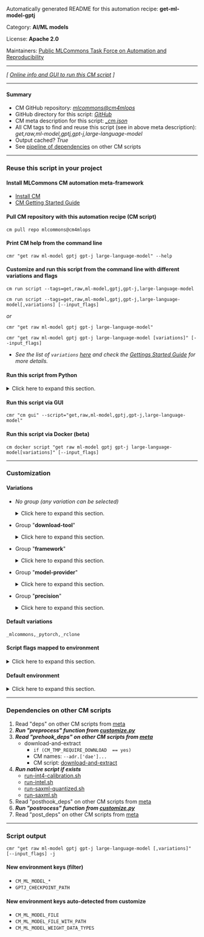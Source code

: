 Automatically generated README for this automation recipe: **get-ml-model-gptj**

Category: **AI/ML models**

License: **Apache 2.0**

Maintainers: [Public MLCommons Task Force on Automation and Reproducibility](https://github.com/mlcommons/ck/blob/master/docs/taskforce.md)

---
*[ [Online info and GUI to run this CM script](https://access.cknowledge.org/playground/?action=scripts&name=get-ml-model-gptj,a41166210f294fbf) ]*

---
#### Summary

* CM GitHub repository: *[mlcommons@cm4mlops](https://github.com/mlcommons/cm4mlops/tree/dev)*
* GitHub directory for this script: *[GitHub](https://github.com/mlcommons/cm4mlops/tree/dev/script/get-ml-model-gptj)*
* CM meta description for this script: *[_cm.json](_cm.json)*
* All CM tags to find and reuse this script (see in above meta description): *get,raw,ml-model,gptj,gpt-j,large-language-model*
* Output cached? *True*
* See [pipeline of dependencies](#dependencies-on-other-cm-scripts) on other CM scripts


---
### Reuse this script in your project

#### Install MLCommons CM automation meta-framework

* [Install CM](https://access.cknowledge.org/playground/?action=install)
* [CM Getting Started Guide](https://github.com/mlcommons/ck/blob/master/docs/getting-started.md)

#### Pull CM repository with this automation recipe (CM script)

```cm pull repo mlcommons@cm4mlops```

#### Print CM help from the command line

````cmr "get raw ml-model gptj gpt-j large-language-model" --help````

#### Customize and run this script from the command line with different variations and flags

`cm run script --tags=get,raw,ml-model,gptj,gpt-j,large-language-model`

`cm run script --tags=get,raw,ml-model,gptj,gpt-j,large-language-model[,variations] [--input_flags]`

*or*

`cmr "get raw ml-model gptj gpt-j large-language-model"`

`cmr "get raw ml-model gptj gpt-j large-language-model [variations]" [--input_flags]`


* *See the list of `variations` [here](#variations) and check the [Gettings Started Guide](https://github.com/mlcommons/ck/blob/dev/docs/getting-started.md) for more details.*

#### Run this script from Python

<details>
<summary>Click here to expand this section.</summary>

```python

import cmind

r = cmind.access({'action':'run'
                  'automation':'script',
                  'tags':'get,raw,ml-model,gptj,gpt-j,large-language-model'
                  'out':'con',
                  ...
                  (other input keys for this script)
                  ...
                 })

if r['return']>0:
    print (r['error'])

```

</details>


#### Run this script via GUI

```cmr "cm gui" --script="get,raw,ml-model,gptj,gpt-j,large-language-model"```

#### Run this script via Docker (beta)

`cm docker script "get raw ml-model gptj gpt-j large-language-model[variations]" [--input_flags]`

___
### Customization


#### Variations

  * *No group (any variation can be selected)*
    <details>
    <summary>Click here to expand this section.</summary>

    * `_batch_size.#`
      - Environment variables:
        - *CM_ML_MODEL_BATCH_SIZE*: `#`
      - Workflow:
    * `_pytorch,fp32`
      - Environment variables:
        - *CM_DOWNLOAD_EXTRA_OPTIONS*: ` --output-document checkpoint.zip`
        - *CM_UNZIP*: `yes`
        - *CM_DOWNLOAD_CHECKSUM_NOT_USED*: `e677e28aaf03da84584bb3073b7ee315`
        - *CM_PACKAGE_URL*: `https://cloud.mlcommons.org/index.php/s/QAZ2oM94MkFtbQx/download`
        - *CM_RCLONE_CONFIG_CMD*: `rclone config create mlc-inference s3 provider=Cloudflare access_key_id=f65ba5eef400db161ea49967de89f47b secret_access_key=fbea333914c292b854f14d3fe232bad6c5407bf0ab1bebf78833c2b359bdfd2b endpoint=https://c2686074cb2caf5cbaf6d134bdba8b47.r2.cloudflarestorage.com`
        - *CM_RCLONE_URL*: `mlc-inference:mlcommons-inference-wg-public/gpt-j`
      - Workflow:
    * `_pytorch,fp32,wget`
      - Workflow:
    * `_pytorch,int4,intel`
      - Workflow:
    * `_pytorch,int8,intel`
      - Workflow:
    * `_pytorch,intel`
      - Environment variables:
        - *CM_GPTJ_INTEL_MODEL*: `yes`
      - Workflow:
        1. ***Read "deps" on other CM scripts***
           * get,mlperf,inference,results
             - CM script: [get-mlperf-inference-results](https://github.com/mlcommons/cm4mlops/tree/master/script/get-mlperf-inference-results)
             - CM script: [get-mlperf-inference-results-dir](https://github.com/mlcommons/cm4mlops/tree/master/script/get-mlperf-inference-results-dir)
           * get,ml-model,gpt-j,_fp32,_pytorch
             - CM script: [get-ml-model-gptj](https://github.com/mlcommons/cm4mlops/tree/master/script/get-ml-model-gptj)
           * get,conda,_name.gptj-pt
             - CM script: [get-conda](https://github.com/mlcommons/cm4mlops/tree/master/script/get-conda)
           * get,python,_conda.gptj-pt
             - CM script: [get-python3](https://github.com/mlcommons/cm4mlops/tree/master/script/get-python3)
           * get,generic,conda-package,_package.intel-openmp,_source.intel
             * CM names: `--adr.['conda-package', 'intel-openmp']...`
             - CM script: [install-generic-conda-package](https://github.com/mlcommons/cm4mlops/tree/master/script/install-generic-conda-package)
           * get,generic,conda-package,_package.jemalloc,_source.conda-forge
             * CM names: `--adr.['conda-package', 'jemalloc']...`
             - CM script: [install-generic-conda-package](https://github.com/mlcommons/cm4mlops/tree/master/script/install-generic-conda-package)
           * install,ipex,from.src,_for-intel-mlperf-inference-v3.1-gptj
             - CM script: [install-ipex-from-src](https://github.com/mlcommons/cm4mlops/tree/master/script/install-ipex-from-src)
           * get,dataset,cnndm,_calibration
             - CM script: [get-dataset-cnndm](https://github.com/mlcommons/cm4mlops/tree/master/script/get-dataset-cnndm)
    * `_saxml,fp32`
      - Environment variables:
        - *CM_TMP_MODEL_SAXML*: `fp32`
      - Workflow:
        1. ***Read "deps" on other CM scripts***
           * get,ml-model,gptj,_pytorch,_fp32
             - CM script: [get-ml-model-gptj](https://github.com/mlcommons/cm4mlops/tree/master/script/get-ml-model-gptj)
           * get,python3
             * CM names: `--adr.['python', 'python3']...`
             - CM script: [get-python3](https://github.com/mlcommons/cm4mlops/tree/master/script/get-python3)
           * get,generic-python-lib,_package.jax[cpu]
             - CM script: [get-generic-python-lib](https://github.com/mlcommons/cm4mlops/tree/master/script/get-generic-python-lib)
           * get,generic-python-lib,_package.paxml
             - CM script: [get-generic-python-lib](https://github.com/mlcommons/cm4mlops/tree/master/script/get-generic-python-lib)
           * get,generic-python-lib,_package.praxis
             - CM script: [get-generic-python-lib](https://github.com/mlcommons/cm4mlops/tree/master/script/get-generic-python-lib)
           * get,generic-python-lib,_package.transformers
             - CM script: [get-generic-python-lib](https://github.com/mlcommons/cm4mlops/tree/master/script/get-generic-python-lib)
           * get,generic-python-lib,_package.accelerate
             - CM script: [get-generic-python-lib](https://github.com/mlcommons/cm4mlops/tree/master/script/get-generic-python-lib)
    * `_saxml,int8`
      - Environment variables:
        - *CM_TMP_MODEL_SAXML*: `int8`
      - Workflow:
        1. ***Read "deps" on other CM scripts***
           * get,ml-model,gptj,_saxml,_fp32
             - CM script: [get-ml-model-gptj](https://github.com/mlcommons/cm4mlops/tree/master/script/get-ml-model-gptj)
           * get,python3
             * CM names: `--adr.['python', 'python3']...`
             - CM script: [get-python3](https://github.com/mlcommons/cm4mlops/tree/master/script/get-python3)
           * get,generic-python-lib,_package.praxis
             - CM script: [get-generic-python-lib](https://github.com/mlcommons/cm4mlops/tree/master/script/get-generic-python-lib)
           * get,generic-python-lib,_package.apache-beam
             - CM script: [get-generic-python-lib](https://github.com/mlcommons/cm4mlops/tree/master/script/get-generic-python-lib)
           * get,git,repo,_repo.https://github.com/google/saxml
             * CM names: `--adr.['saxml']...`
             - CM script: [get-git-repo](https://github.com/mlcommons/cm4mlops/tree/master/script/get-git-repo)

    </details>


  * Group "**download-tool**"
    <details>
    <summary>Click here to expand this section.</summary>

    * **`_rclone`** (default)
      - Environment variables:
        - *CM_DOWNLOAD_FILENAME*: `checkpoint`
        - *CM_DOWNLOAD_URL*: `<<<CM_RCLONE_URL>>>`
      - Workflow:
    * `_wget`
      - Environment variables:
        - *CM_DOWNLOAD_URL*: `<<<CM_PACKAGE_URL>>>`
        - *CM_DOWNLOAD_FILENAME*: `checkpoint.zip`
      - Workflow:

    </details>


  * Group "**framework**"
    <details>
    <summary>Click here to expand this section.</summary>

    * **`_pytorch`** (default)
      - Environment variables:
        - *CM_ML_MODEL_DATA_LAYOUT*: `NCHW`
        - *CM_ML_MODEL_FRAMEWORK*: `pytorch`
        - *CM_ML_STARTING_WEIGHTS_FILENAME*: `<<<CM_PACKAGE_URL>>>`
      - Workflow:
    * `_saxml`
      - Workflow:

    </details>


  * Group "**model-provider**"
    <details>
    <summary>Click here to expand this section.</summary>

    * `_intel`
      - Workflow:
    * **`_mlcommons`** (default)
      - Workflow:

    </details>


  * Group "**precision**"
    <details>
    <summary>Click here to expand this section.</summary>

    * `_fp32`
      - Environment variables:
        - *CM_ML_MODEL_INPUT_DATA_TYPES*: `fp32`
        - *CM_ML_MODEL_PRECISION*: `fp32`
        - *CM_ML_MODEL_WEIGHT_DATA_TYPES*: `fp32`
      - Workflow:
    * `_int4`
      - Environment variables:
        - *CM_ML_MODEL_INPUT_DATA_TYPES*: `int4`
        - *CM_ML_MODEL_WEIGHT_DATA_TYPES*: `int4`
      - Workflow:
    * `_int8`
      - Environment variables:
        - *CM_ML_MODEL_INPUT_DATA_TYPES*: `int8`
        - *CM_ML_MODEL_PRECISION*: `int8`
        - *CM_ML_MODEL_WEIGHT_DATA_TYPES*: `int8`
      - Workflow:
    * `_uint8`
      - Environment variables:
        - *CM_ML_MODEL_INPUT_DATA_TYPES*: `uint8`
        - *CM_ML_MODEL_PRECISION*: `uint8`
        - *CM_ML_MODEL_WEIGHT_DATA_TYPES*: `uint8`
      - Workflow:

    </details>


#### Default variations

`_mlcommons,_pytorch,_rclone`

#### Script flags mapped to environment
<details>
<summary>Click here to expand this section.</summary>

* `--checkpoint=value`  &rarr;  `GPTJ_CHECKPOINT_PATH=value`
* `--download_path=value`  &rarr;  `CM_DOWNLOAD_PATH=value`
* `--to=value`  &rarr;  `CM_DOWNLOAD_PATH=value`

**Above CLI flags can be used in the Python CM API as follows:**

```python
r=cm.access({... , "checkpoint":...}
```

</details>

#### Default environment

<details>
<summary>Click here to expand this section.</summary>

These keys can be updated via `--env.KEY=VALUE` or `env` dictionary in `@input.json` or using script flags.


</details>

___
### Dependencies on other CM scripts


  1. Read "deps" on other CM scripts from [meta](https://github.com/mlcommons/cm4mlops/tree/dev/script/get-ml-model-gptj/_cm.json)
  1. ***Run "preprocess" function from [customize.py](https://github.com/mlcommons/cm4mlops/tree/dev/script/get-ml-model-gptj/customize.py)***
  1. ***Read "prehook_deps" on other CM scripts from [meta](https://github.com/mlcommons/cm4mlops/tree/dev/script/get-ml-model-gptj/_cm.json)***
     * download-and-extract
       * `if (CM_TMP_REQUIRE_DOWNLOAD  == yes)`
       * CM names: `--adr.['dae']...`
       - CM script: [download-and-extract](https://github.com/mlcommons/cm4mlops/tree/master/script/download-and-extract)
  1. ***Run native script if exists***
     * [run-int4-calibration.sh](https://github.com/mlcommons/cm4mlops/tree/dev/script/get-ml-model-gptj/run-int4-calibration.sh)
     * [run-intel.sh](https://github.com/mlcommons/cm4mlops/tree/dev/script/get-ml-model-gptj/run-intel.sh)
     * [run-saxml-quantized.sh](https://github.com/mlcommons/cm4mlops/tree/dev/script/get-ml-model-gptj/run-saxml-quantized.sh)
     * [run-saxml.sh](https://github.com/mlcommons/cm4mlops/tree/dev/script/get-ml-model-gptj/run-saxml.sh)
  1. Read "posthook_deps" on other CM scripts from [meta](https://github.com/mlcommons/cm4mlops/tree/dev/script/get-ml-model-gptj/_cm.json)
  1. ***Run "postrocess" function from [customize.py](https://github.com/mlcommons/cm4mlops/tree/dev/script/get-ml-model-gptj/customize.py)***
  1. Read "post_deps" on other CM scripts from [meta](https://github.com/mlcommons/cm4mlops/tree/dev/script/get-ml-model-gptj/_cm.json)

___
### Script output
`cmr "get raw ml-model gptj gpt-j large-language-model [,variations]" [--input_flags] -j`
#### New environment keys (filter)

* `CM_ML_MODEL_*`
* `GPTJ_CHECKPOINT_PATH`
#### New environment keys auto-detected from customize

* `CM_ML_MODEL_FILE`
* `CM_ML_MODEL_FILE_WITH_PATH`
* `CM_ML_MODEL_WEIGHT_DATA_TYPES`